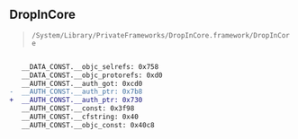 ## DropInCore

> `/System/Library/PrivateFrameworks/DropInCore.framework/DropInCore`

```diff

   __DATA_CONST.__objc_selrefs: 0x758
   __DATA_CONST.__objc_protorefs: 0xd0
   __AUTH_CONST.__auth_got: 0xcd0
-  __AUTH_CONST.__auth_ptr: 0x7b8
+  __AUTH_CONST.__auth_ptr: 0x730
   __AUTH_CONST.__const: 0x3f98
   __AUTH_CONST.__cfstring: 0x40
   __AUTH_CONST.__objc_const: 0x40c8

```

